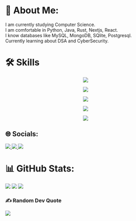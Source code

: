 
# 💫 About Me:
I am currently studying Computer Science.<br>I am comfortable in Python, Java, Rust, Nextjs, React.<br>I know databases like MySQL, MongoDB, SQlite, Postgresql.<br>Currently learning about DSA and CyberSecurity.



# 🛠 Skills
<p align="center">
  <a href="https://skillicons.dev">
    <img src="https://skillicons.dev/icons?i=c,java,javascript,python,rust,typescript" />
  </a>
</p>
<p align="center">
  <a href="https://skillicons.dev">
    <img src="https://skillicons.dev/icons?i=django,flask,nextjs,react,tauri" />
  </a>
</p>
<p align="center">
  <a href="https://skillicons.dev">
    <img src="https://skillicons.dev/icons?i=postgresql,mongodb,supabase" />
  </a>
</p>
<p align="center">
  <a href="https://skillicons.dev">
    <img src="https://skillicons.dev/icons?i=git,docker,aws,gcp,azure" />
  </a>
</p>
<p align="center">
  <a href="https://skillicons.dev">
    <img src="https://skillicons.dev/icons?i=vercel,linux,windows" />
  </a>
</p>

## 🌐 Socials:
<p>
    <a href="https://piyushpaul.com">
        <img src="https://skillicons.dev/icons?i=vercel" />
    </a>
    <a href="https://www.linkedin.com/in/piyushpaul">
        <img src="https://skillicons.dev/icons?i=linkedin" />
    </a>
    <a href="https://x.com/piyushpaul_">
        <img src="https://skillicons.dev/icons?i=twitter" />
    </a>
</p>


# 📊 GitHub Stats:
![](https://github-readme-stats.vercel.app/api?username=Piyush800x&theme=dark&hide_border=false&include_all_commits=false&count_private=false)
![](https://github-readme-streak-stats.herokuapp.com/?user=Piyush800x&theme=dark&hide_border=false)
![](https://github-readme-stats.vercel.app/api/top-langs/?username=Piyush800x&theme=dark&hide_border=false&include_all_commits=false&count_private=false&layout=compact)

### ✍️ Random Dev Quote
![](https://quotes-github-readme.vercel.app/api?type=vetical&theme=tokyonight)
